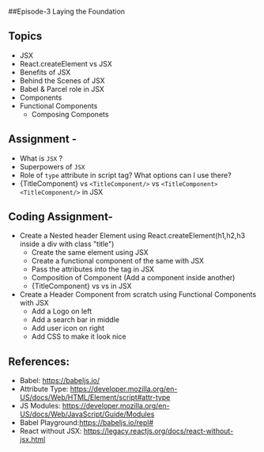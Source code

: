 ##Episode-3 Laying the Foundation


## Topics
- JSX
- React.createElement vs JSX
- Benefits of JSX
- Behind the Scenes of JSX
- Babel & Parcel role in JSX
- Components
- Functional Components
   - Composing Componets
   
## Assignment - 
- What is `JSX` ?
- Superpowers of `JSX`
- Role of `type` attribute in script tag? What options can I use there?
- {TitleComponent} vs `<TitleComponent/>` vs `<TitleComponent><TitleComponent/>` in JSX
  
## Coding Assignment-
- Create a Nested header Element using React.createElement(h1,h2,h3 inside a div with class "title")
   - Create the same element using JSX
   - Create a functional component of the same with JSX
   - Pass the attributes into the tag in JSX
   - Composition of Component (Add a component inside another)
   - {TitleComponent} vs <TitleComponent/> vs <TitleComponent><TitleComponent/> in JSX
- Create a Header Component from scratch using Functional Components with JSX
  - Add a Logo on left
  - Add a search bar in middle
  - Add user icon on right
  - Add CSS to make it look nice


## References:
- Babel: https://babeljs.io/
- Attribute Type: https://developer.mozilla.org/en-US/docs/Web/HTML/Element/script#attr-type
- JS Modules: https://developer.mozilla.org/en-US/docs/Web/JavaScript/Guide/Modules
- Babel Playground:https://babeljs.io/repl#
- React without JSX: https://legacy.reactjs.org/docs/react-without-jsx.html
